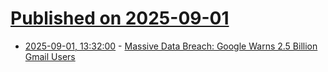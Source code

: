 # [Published on 2025-09-01](index.md)

* [2025-09-01, 13:32:00](https://soylentnews.org/article.pl?sid=25/08/31/1353201&from=rss) - [Massive Data Breach: Google Warns 2.5 Billion Gmail Users](https://soylentnews.org/article.pl?sid=25/08/31/1353201&from=rss)

